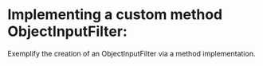 # Implementing a custom method ObjectInputFilter:
Exemplify the creation of an ObjectInputFilter via a method implementation. 